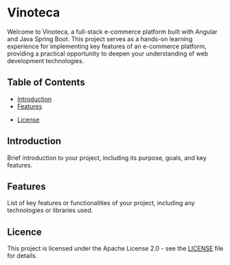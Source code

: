 # Vinoteca

Welcome to Vinoteca, a full-stack e-commerce platform built with Angular and Java Spring Boot. This project serves as a hands-on learning experience for implementing key features of an e-commerce platform, providing a practical opportunity to deepen your understanding of web development technologies.

## Table of Contents

- [Introduction](#introduction)
- [Features](#features)
<!-- - [Installation](#installation) -->
<!-- - [Usage](#usage) -->
<!-- - [Contributing](#contributing) -->
- [License](#license)

## Introduction

Brief introduction to your project, including its purpose, goals, and key features.

## Features

List of key features or functionalities of your project, including any technologies or libraries used.

## Licence

This project is licensed under the Apache License 2.0 - see the [LICENSE](LICENSE) file for details.

